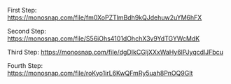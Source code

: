 First Step:
https://monosnap.com/file/fm0XoPZTlmBdh9kQJdehuw2uYM6hFX

Second Step:
https://monosnap.com/file/S56iOhs4101dOhchX3v9YdTGYWcMdK

Third Step:
https://monosnap.com/file/dgDIkCGljXXxWaHy6lPJyqcdlJFbcu

Fourth Step:
https://monosnap.com/file/roKyo1irL6KwQFmRy5uah8PnOQ9Glt
